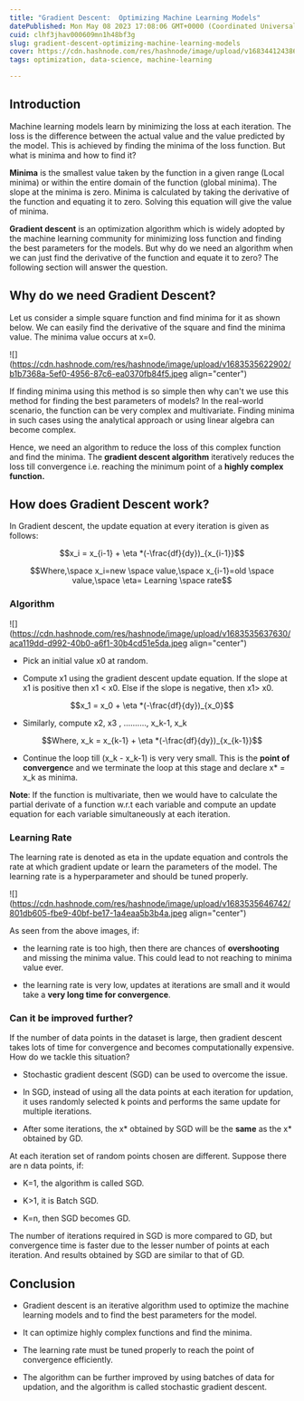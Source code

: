 ```yaml
---
title: "Gradient Descent:  Optimizing Machine Learning Models"
datePublished: Mon May 08 2023 17:08:06 GMT+0000 (Coordinated Universal Time)
cuid: clhf3jhav000609mn1h48bf3g
slug: gradient-descent-optimizing-machine-learning-models
cover: https://cdn.hashnode.com/res/hashnode/image/upload/v1683441243861/0bfd611f-a122-4537-a631-a8350e8d5eb7.jpeg
tags: optimization, data-science, machine-learning

---
```


## Introduction

Machine learning models learn by minimizing the loss at each iteration. The loss is the difference between the actual value and the value predicted by the model. This is achieved by finding the minima of the loss function. But what is minima and how to find it?

**Minima** is the smallest value taken by the function in a given range (Local minima) or within the entire domain of the function (global minima). The slope at the minima is zero. Minima is calculated by taking the derivative of the function and equating it to zero. Solving this equation will give the value of minima.

**Gradient descent** is an optimization algorithm which is widely adopted by the machine learning community for minimizing loss function and finding the best parameters for the models. But why do we need an algorithm when we can just find the derivative of the function and equate it to zero? The following section will answer the question.

## Why do we need Gradient Descent?

Let us consider a simple square function and find minima for it as shown below. We can easily find the derivative of the square and find the minima value. The minima value occurs at x=0.

![](https://cdn.hashnode.com/res/hashnode/image/upload/v1683535622902/b1b7368a-5ef0-4956-87c6-ea0370fb84f5.jpeg align="center")

If finding minima using this method is so simple then why can't we use this method for finding the best parameters of models? In the real-world scenario, the function can be very complex and multivariate. Finding minima in such cases using the analytical approach or using linear algebra can become complex.

Hence, we need an algorithm to reduce the loss of this complex function and find the minima. The **gradient descent algorithm** iteratively reduces the loss till convergence i.e. reaching the minimum point of a **highly complex function.**

## How does Gradient Descent work?

In Gradient descent, the update equation at every iteration is given as follows:

$$x_i = x_{i-1} + \eta *(-\frac{df}{dy})_{x_{i-1}}$$

$$Where,\space x_i=new \space value,\space x_{i-1}=old \space value,\space \eta= Learning \space rate$$

### Algorithm

![](https://cdn.hashnode.com/res/hashnode/image/upload/v1683535637630/aca119dd-d992-40b0-a6f1-30b4cd51e5da.jpeg align="center")

* Pick an initial value x0 at random.
    
* Compute x1 using the gradient descent update equation. If the slope at x1 is positive then x1 &lt; x0. Else if the slope is negative, then x1&gt; x0.
    

$$x_1 = x_0 + \eta *(-\frac{df}{dy})_{x_0}$$

* Similarly, compute x2, x3 , .........., x\_k-1, x\_k
    

$$Where, x_k = x_{k-1} + \eta *(-\frac{df}{dy})_{x_{k-1}}$$

* Continue the loop till (x\_k - x\_k-1) is very very small. This is the **point of convergenc**e and we terminate the loop at this stage and declare x\* = x\_k as minima.
    

**Note**: If the function is multivariate, then we would have to calculate the partial derivate of a function w.r.t each variable and compute an update equation for each variable simultaneously at each iteration.

### Learning Rate

The learning rate is denoted as eta in the update equation and controls the rate at which gradient update or learn the parameters of the model. The learning rate is a hyperparameter and should be tuned properly.

![](https://cdn.hashnode.com/res/hashnode/image/upload/v1683535646742/801db605-fbe9-40bf-be17-1a4eaa5b3b4a.jpeg align="center")

As seen from the above images, if:

* the learning rate is too high, then there are chances of **overshooting** and missing the minima value. This could lead to not reaching to minima value ever.
    
* the learning rate is very low, updates at iterations are small and it would take a **very long time for convergence**.
    

### Can it be improved further?

If the number of data points in the dataset is large, then gradient descent takes lots of time for convergence and becomes computationally expensive. How do we tackle this situation?

* Stochastic gradient descent (SGD) can be used to overcome the issue.
    
* In SGD, instead of using all the data points at each iteration for updation, it uses randomly selected k points and performs the same update for multiple iterations.
    
* After some iterations, the x\* obtained by SGD will be the **same** as the x\* obtained by GD.
    

At each iteration set of random points chosen are different. Suppose there are n data points, if:

* K=1, the algorithm is called SGD.
    
* K&gt;1, it is Batch SGD.
    
* K=n, then SGD becomes GD.
    

The number of iterations required in SGD is more compared to GD, but convergence time is faster due to the lesser number of points at each iteration. And results obtained by SGD are similar to that of GD.

## Conclusion

* Gradient descent is an iterative algorithm used to optimize the machine learning models and to find the best parameters for the model.
    
* It can optimize highly complex functions and find the minima.
    
* The learning rate must be tuned properly to reach the point of convergence efficiently.
    
* The algorithm can be further improved by using batches of data for updation, and the algorithm is called stochastic gradient descent.